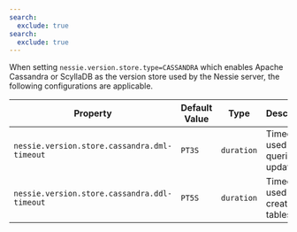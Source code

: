 ```yaml
---
search:
  exclude: true
search:
  exclude: true
---
```

<!--start-->

When setting `nessie.version.store.type=CASSANDRA` which enables Apache Cassandra or  ScyllaDB as the version store used by the Nessie server, the following configurations are  applicable.

| Property | Default Value | Type | Description |
|----------|---------------|------|-------------|
| `nessie.version.store.cassandra.dml-timeout` | `PT3S` | `duration` | Timeout used for queries and updates.  |
| `nessie.version.store.cassandra.ddl-timeout` | `PT5S` | `duration` | Timeout used when creating tables.  |

